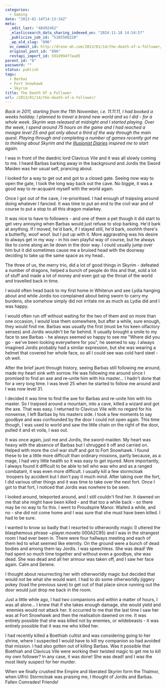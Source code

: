 ```yaml
---
categories:
  - Gaming
date: "2013-01-14T14:13:34Z"
meta:
  _edit_last: "48492462"
  _elasticsearch_data_sharing_indexed_on: "2024-11-18 14:54:57"
  _publicize_job_id: "5185508220"
  _wp_old_slug: "896"
  oc_commit_id: http://drone-ah.com/2013/01/14/the-death-of-a-follower/1358172820
  original_post_id: "896"
  restapi_import_id: 591d994f7aad5
parent_id: "0"
password: ""
status: publish
tags:
  - Barbas
  - Fort Snowhawk
  - Skyrim
title: The Death Of a Follower
url: /2013/01/14/the-death-of-a-follower/
---
```


_Back in 2011, starting from the 11th November, i.e. 11.11.11, I had booked a
weeks holiday. I planned to travel a brand new world and so I did - for a whole
week. Skyrim was released at midnight and I started playing. Over the week, I
spend around 75 hours on the game and I had reached a meagre level 25 and got
only about a third of the way through the main quest. Playing through and
completing a number of games recently got me to thinking about Skyrim and the
[Illusionist Diaries](http://www.pcgamer.com/2012/08/09/an-illusionist-in-skyrim-part-1/ "An Illusionist In Skyrim")
inspired me to start again._

I was in front of the daedric lord Clavicus Vile and it was all slowly coming to
me. I heard Barbas barking away in the background and Jordis the Sword Maiden
was her usual self, prancing about.

I looked for a way to get out and got to a closed gate. Seeing now way to open
the gate, I took the long way back out the cave. No biggie, it was a good way to
re-acquaint myself with the world again.

Once I got out of the cave, I re-prioritised. I had enough of traipsing around
doing whatever I fancied. It was time to put an end to the civil war and of
course to put a stop to all this dragon malarkey.

<!--more-->

It was nice to have to followers - and one of them a pet though it did start to
get very annoying when Barbas would just refuse to stop barking. He\'d bark at
anything. If I moved, he\'d bark, if I stayed still, he\'d bark, ooohhh there\'s
a butterfly, woof woof. but I put up with it. More aggravating was his desire to
always get in my way - in his own playful way of course, but he always like to
come along an lie down in the door way. I could usually jump over him but it did
sometimes cause me a bruised head with the doorway deciding to take up the same
space as my head..

The three of us, the merry trio, did a lot of good things in Skyrim - defeated a
number of dragons, helped a bunch of people do this and that, sold a lot of
stuff and made a lot of money and even got up the throat of the world and
travelled back in time.

I would often head back to my first home in Whiterun and see Lydia hanging about
and while Jordis too complained about being sworn to carry my burdens, she
somehow simply did not irritate me as much as Lydia did and I was happy.

I would often run off without waiting for the two of them and on more than
one occasion, I would lose them somewhere, but after a while, sure enough, they
would find me. Barbas was usually the first (must be his keen olfactory senses)
and Jordis wouldn\'t be far behind. It usually brought a smile to my face to see
Barbas - he always seemed so happy to see me \"Where did you go - we\'ve been
looking everywhere for you\", he seemed to say. I always imagined Jordis
probably had a similar expression, but she was wearing a helmet that covered her
whole face, so all I could see was cold hard steel - oh well.

After the brief jaunt through history, seeing Barbas still following me around,
made my heart sink with sorrow. He was following me around since I promised to
find an axe and re-unite him with his master\... I hadn\'t done that for a very
long time. I was level 25 when he started to follow me around and I was now
level 31.

I decided it was time to find the axe for Barbas and re-unite him with his
master. So I traipsed around a mountain, into a cave, killed a wizard and got
the axe. That was easy. I returned to Clavicus Vile with no regard for his
nonsense, I left Barbas by his masters side. I took a few moments to say goodbye
and was confounded by the door I could not open again. This time though, I was
used to world and saw the little chain on the right of the door, pulled it and
et voila, I was out.

It was once again, just me and Jordis, the sword-maiden. My heart was heavy with
the absence of Barbas but I shrugged it off and carried on. Helped with more the
civil war stuff and got to Fort Snowhawk. I found these to be a little more
difficult than ordinary missions, partly because, as a mage, I had very little
health so it was easy to get injured. More importantly, I always found it
difficult to be able to tell who was who and as a ranged combatant, it was even
more difficult. I usually kill a few stormcloak  troopers by accident but I
don\'t pay it much mind. After taking over the fort, I did various other things
and it was time to take over the next fort. Once I got to that fort, I noticed
that Jordis was nowhere to be seen.

I looked around, teleported around, and I still couldn\'t find her. It dawned on
me that she might have been killed - and that too a while back - so there may be
no way to fix this. I went to Proudspire Manor. Waited a while, and no - she did
not come home and I was sure that she must have been killed. I had to be sure.

I wanted to know so badly that I resorted to otherwordly magic (I uttered the
blasphemous phrase \~player.moveto 000A2C95) and I was in the strangest room I
had ever been in. There were four hallways meeting and each of them led to what
seemed like eternity. On the ground were a bunch of dead bodies and among them
lay Jordis. I was speechless. She was dead! We had spent so much time together
and without even a goodbye, she was dead. She was dead and all her armour was
taken off, and I saw her face again. Calm and Serene.

I thought about resurrecting her with otherworldly magic but decided that would
not be what she would want. I had to do some otherworldly jiggery pokey (load
the previous save) to get out of that place since running out the door would
just drop me back in the room.

Just a little while ago, I had two companions and within a matter of hours, I
was all alone\... I knew that if she takes enough damage, she would yield and
 enemies would not attack her. It occurred to me that the last time I saw her
was at Fort Snowhawk and then the realisation dawned on me. It was entirely
possible that she was killed not by enemies, or wildebeasts - it was entirely
possible that it was me who killed her.

I had recently killed a Boethiah cultist and was considering going to her
shrine, where I suspected I would have to kill my companion so had avoided that
mission. I had also gotten out of killing Barbas. Was it possible that Boethiah
and Clavicus Vile were working their twisted magic to get me to kill my own
follower? In any case, it was done! She was dead! and I was the most likely
suspect for her murder.

When we finally crushed the Empire and liberated Skyrim form the Thalmor, when
Ulfric Stormcloak was praising me, I thought of Jordis and Barbas. Fallen
Comrades! Friends!
